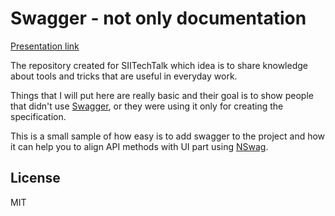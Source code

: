 # Swagger - not only documentation

[Presentation link](http://slides.com/dpio/deck)

The repository created for SIITechTalk which idea is to share knowledge about tools and tricks that are useful in everyday work.

Things that I will put here are really basic and their goal is to show people that didn't use [Swagger](https://swagger.io/), or they were using it only for creating the specification.

This is a small sample of how easy is to add swagger to the project and how it can help you to align API methods with UI part using [NSwag](https://github.com/RSuter/NSwag).

License
----

MIT